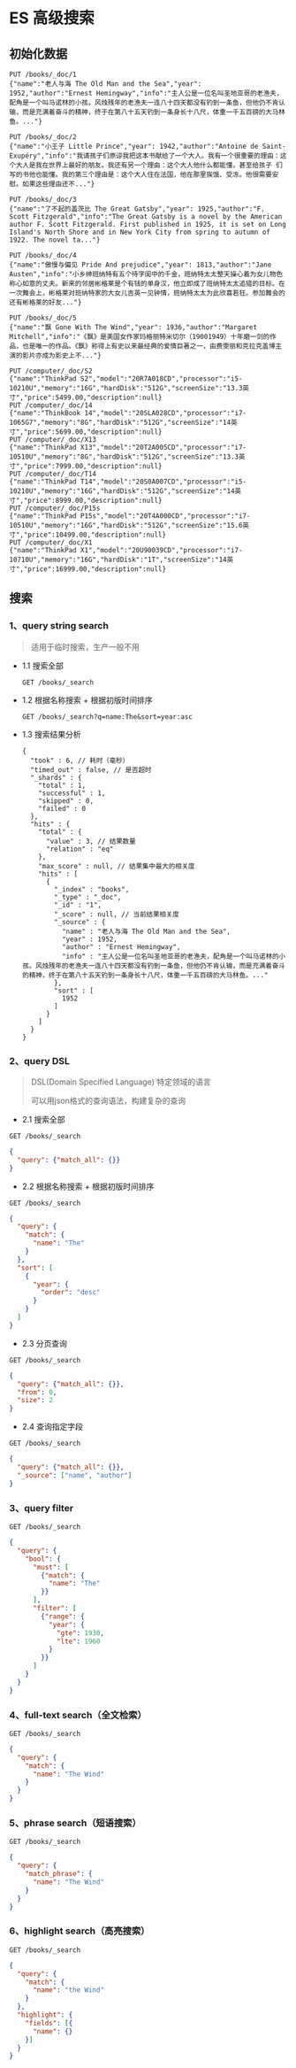 # ES 高级搜索

## 初始化数据

    PUT /books/_doc/1
    {"name":"老人与海 The Old Man and the Sea","year": 1952,"author":"Ernest Hemingway","info":"主人公是一位名叫圣地亚哥的老渔夫，配角是一个叫马诺林的小孩。风烛残年的老渔夫一连八十四天都没有钓到一条鱼，但他仍不肯认输，而是充满着奋斗的精神，终于在第八十五天钓到一条身长十八尺，体重一千五百磅的大马林鱼。..."}
    
    PUT /books/_doc/2
    {"name":"小王子 Little Prince","year": 1942,"author":"Antoine de Saint-Exupéry","info":"我请孩子们原谅我把这本书献给了一个大人。我有一个很重要的理由：这个大人是我在世界上最好的朋友。我还有另一个理由：这个大人他什么都能懂，甚至给孩子 们写的书他也能懂。我的第三个理由是：这个大人住在法国，他在那里挨饿、受冻。他很需要安慰。如果这些理由还不..."}
    
    PUT /books/_doc/3
    {"name":"了不起的盖茨比 The Great Gatsby","year": 1925,"author":"F. Scott Fitzgerald","info":"The Great Gatsby is a novel by the American author F. Scott Fitzgerald. First published in 1925, it is set on Long Island's North Shore and in New York City from spring to autumn of 1922. The novel ta..."}
    
    PUT /books/_doc/4
    {"name":"傲慢与偏见 Pride And prejudice","year": 1813,"author":"Jane Austen","info":"小乡绅班纳特有五个待字闺中的千金，班纳特太太整天操心着为女儿物色称心如意的丈夫。新来的邻居彬格莱是个有钱的单身汉，他立即成了班纳特太太追猎的目标。在一次舞会上，彬格莱对班纳特家的大女儿吉英一见钟情，班纳特太太为此欣喜若狂。参加舞会的还有彬格莱的好友..."}
    
    PUT /books/_doc/5
    {"name":"飘 Gone With The Wind","year": 1936,"author":"Margaret Mitchell","info":"《飘》是美国女作家玛格丽特米切尔（19001949）十年磨一剑的作品，也是唯一的作品。《飘》称得上有史以来最经典的爱情巨著之一，由费雯丽和克拉克盖博主演的影片亦成为影史上不..."}

    PUT /computer/_doc/S2
    {"name":"ThinkPad S2","model":"20R7A018CD","processor":"i5-10210U","memory":"16G","hardDisk":"512G","screenSize":"13.3英寸","price":5499.00,"description":null}
    PUT /computer/_doc/14
    {"name":"ThinkBook 14","model":"20SLA028CD","processor":"i7-1065G7","memory":"8G","hardDisk":"512G","screenSize":"14英寸","price":5699.00,"description":null}
    PUT /computer/_doc/X13
    {"name":"ThinkPad X13","model":"20T2A005CD","processor":"i7-10510U","memory":"8G","hardDisk":"512G","screenSize":"13.3英寸","price":7999.00,"description":null}
    PUT /computer/_doc/T14
    {"name":"ThinkPad T14","model":"20S0A007CD","processor":"i5-10210U","memory":"16G","hardDisk":"512G","screenSize":"14英寸","price":8999.00,"description":null}
    PUT /computer/_doc/P15s
    {"name":"ThinkPad P15s","model":"20T4A000CD","processor":"i7-10510U","memory":"16G","hardDisk":"512G","screenSize":"15.6英寸","price":10499.00,"description":null}
    PUT /computer/_doc/X1
    {"name":"ThinkPad X1","model":"20U90039CD","processor":"i7-10710U","memory":"16G","hardDisk":"1T","screenSize":"14英寸","price":16999.00,"description":null}

## 搜索

### 1、query string search
> 适用于临时搜索，生产一般不用

- 1.1 搜索全部

    `GET /books/_search`

- 1.2 根据名称搜索 + 根据初版时间排序

    `GET /books/_search?q=name:The&sort=year:asc`

- 1.3 搜索结果分析

    ```json5
    {
      "took" : 6, // 耗时（毫秒）
      "timed_out" : false, // 是否超时
      "_shards" : {
        "total" : 1,
        "successful" : 1,
        "skipped" : 0,
        "failed" : 0
      },
      "hits" : {
        "total" : {
          "value" : 3, // 结果数量
          "relation" : "eq"
        },
        "max_score" : null, // 结果集中最大的相关度
        "hits" : [
          {
            "_index" : "books",
            "_type" : "_doc",
            "_id" : "1",
            "_score" : null, // 当前结果相关度
            "_source" : {
              "name" : "老人与海 The Old Man and the Sea",
              "year" : 1952,
              "author" : "Ernest Hemingway",
              "info" : "主人公是一位名叫圣地亚哥的老渔夫，配角是一个叫马诺林的小孩。风烛残年的老渔夫一连八十四天都没有钓到一条鱼，但他仍不肯认输，而是充满着奋斗的精神，终于在第八十五天钓到一条身长十八尺，体重一千五百磅的大马林鱼。..."
            },
            "sort" : [
              1952
            ]
          }
        ]
      }
    }
    ```

### 2、query DSL
> DSL(Domain Specified Language) 特定领域的语言
>
> 可以用json格式的查询语法，构建复杂的查询

- 2.1 搜索全部
```
GET /books/_search
```
```json
{
  "query": {"match_all": {}}
}
```

- 2.2 根据名称搜索 + 根据初版时间排序
```
GET /books/_search
```
```json
{
  "query": {
    "match": {
      "name": "The"
    }
  },
  "sort": [
    {
      "year": {
        "order": "desc"
      }
    }
  ]
}
```

- 2.3 分页查询
```
GET /books/_search
```
```json
{
  "query": {"match_all": {}},
  "from": 0,
  "size": 2
}
```

- 2.4 查询指定字段
```
GET /books/_search
```
```json
{
  "query": {"match_all": {}},
  "_source": ["name", "author"]
}
```

### 3、query filter
```
GET /books/_search
```
```json
{
  "query": {
    "bool": {
      "must": [
        {"match": {
          "name": "The"
        }}
      ],
      "filter": [
        {"range": {
          "year": {
            "gte": 1930,
            "lte": 1960
          }
        }}
      ]
    }
  }
}
```

### 4、full-text search（全文检索）
```
GET /books/_search
```
```json
{
  "query": {
    "match": {
      "name": "The Wind"
    }
  }
}
```

### 5、phrase search（短语搜索）
```
GET /books/_search
```
```json
{
  "query": {
    "match_phrase": {
      "name": "The Wind"
    }
  }
}
```

### 6、highlight search（高亮搜索）
```
GET /books/_search
```
```json
{
  "query": {
    "match": {
      "name": "the Wind"
    }
  },
  "highlight": {
    "fields": [{
      "name": {}
    }]
  }
}
```